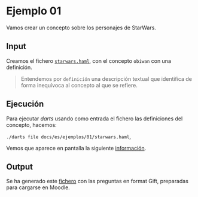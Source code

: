 
# Ejemplo 01

Vamos crear un concepto sobre los personajes de StarWars.

## Input

Creamos el fichero [`starwars.haml`](./starwars.haml),
con el concepto `obiwan` con una definición.

> Entendemos por `definición` una descripción textual que identifica de
forma inequívoca al concepto al que se refiere.

## Ejecución

Para ejecutar *darts* usando como entrada el fichero las definiciones del concepto,
hacemos:

`./darts file docs/es/ejemplos/01/starwars.haml`,

Vemos que aparece en pantalla la siguiente [información](./starwars-log.txt).

## Output

Se ha generado este [fichero](./starwars-gift.txt) con las preguntas en
format Gift, preparadas para cargarse en Moodle.
